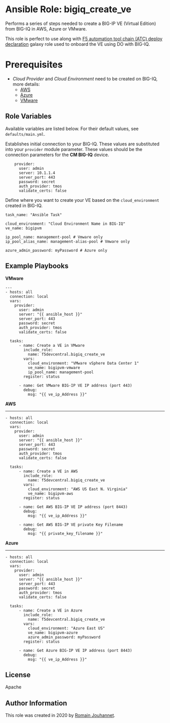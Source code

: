 # Ansible Role: bigiq_create_ve

Performs a series of steps needed to create a BIG-IP VE (Virtual Edition) from BIG-IQ in AWS, Azure or VMware.

This role is perfect to use along with [F5 automation tool chain (ATC) deploy declaration](https://galaxy.ansible.com/f5devcentral/atc_deploy) galaxy role used 
to onboard the VE using DO with BIG-IQ.

# Prerequisites

- *Cloud Provider* and *Cloud Environment* need to be created on BIG-IQ, more details:
  - [AWS](https://techdocs.f5.com/en-us/bigiq-7-1-0/add-configure-big-ip-ve-in-aws-cloud.html)
  - [Azure](https://techdocs.f5.com/en-us/bigiq-7-1-0/add-configure-big-ip-ve-in-azure-cloud.html)
  - [VMware](https://techdocs.f5.com/en-us/bigiq-7-1-0/add-configure-big-ip-ve-in-vmware-environment.html)

## Role Variables

Available variables are listed below. For their default values, see `defaults/main.yml`.

Establishes initial connection to your BIG-IQ. These values are substituted into
your ``provider`` module parameter. These values should be the connection parameters
for the **CM BIG-IQ** device.

        provider:
          user: admin
          server: 10.1.1.4
          server_port: 443
          password: secret
          auth_provider: tmos
          validate_certs: false

Define where you want to create your VE based on the ``cloud_environment`` created in BIG-IQ.

    task_name: "Ansible Task"

    cloud_environment: "Cloud Environment Name in BIG-IQ"
    ve_name: bigipvm

    ip_pool_name: management-pool # Vmware only
    ip_pool_alias_name: management-alias-pool # Vmware only
    
    azure_admin_password: myPassword # Azure only

## Example Playbooks

**VMware**

    ---
    - hosts: all
      connection: local
      vars:
        provider:
          user: admin
          server: "{{ ansible_host }}"
          server_port: 443
          password: secret
          auth_provider: tmos
          validate_certs: false

      tasks:
          - name: Create a VE in VMware
            include_role:
              name: f5devcentral.bigiq_create_ve
            vars:
              cloud_environment: "VMware vSphere Data Center 1"
              ve_name: bigipvm-vmware
              ip_pool_name: management-pool
            register: status

          - name: Get VMware BIG-IP VE IP address (port 443)
            debug:
              msg: "{{ ve_ip_Address }}"

**AWS**

   ---
    - hosts: all
      connection: local
      vars:
        provider:
          user: admin
          server: "{{ ansible_host }}"
          server_port: 443
          password: secret
          auth_provider: tmos
          validate_certs: false

      tasks:
          - name: Create a VE in AWS
            include_role:
              name: f5devcentral.bigiq_create_ve
            vars:
              cloud_environment: "AWS US East N. Virginia"
              ve_name: bigipvm-aws
            register: status

          - name: Get AWS BIG-IP VE IP address (port 8443)
            debug:
              msg: "{{ ve_ip_Address }}"

          - name: Get AWS BIG-IP VE private Key Filename
            debug:
              msg: "{{ private_key_filename }}"

**Azure**

   ---
    - hosts: all
      connection: local
      vars:
        provider:
          user: admin
          server: "{{ ansible_host }}"
          server_port: 443
          password: secret
          auth_provider: tmos
          validate_certs: false

      tasks:
          - name: Create a VE in Azure 
            include_role:
              name: f5devcentral.bigiq_create_ve
            vars:
              cloud_environment: "Azure East US"
              ve_name: bigipvm-azure
              azure_admin_password: myPassword
            register: status

          - name: Get Azure BIG-IP VE IP address (port 8443)
            debug:
              msg: "{{ ve_ip_Address }}"


## License

Apache

## Author Information

This role was created in 2020 by [Romain Jouhannet](https://github.com/rjouhann).

[1]: https://galaxy.ansible.com/f5devcentral/bigiq_pinning_deploy_objects

